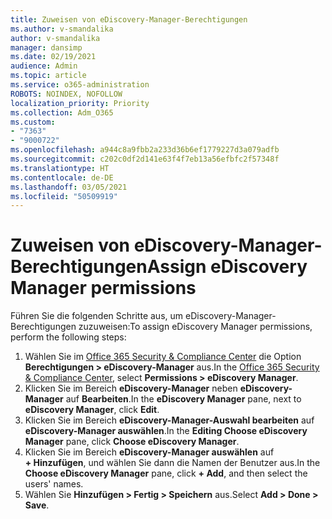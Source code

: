 ```yaml
---
title: Zuweisen von eDiscovery-Manager-Berechtigungen
ms.author: v-smandalika
author: v-smandalika
manager: dansimp
ms.date: 02/19/2021
audience: Admin
ms.topic: article
ms.service: o365-administration
ROBOTS: NOINDEX, NOFOLLOW
localization_priority: Priority
ms.collection: Adm_O365
ms.custom:
- "7363"
- "9000722"
ms.openlocfilehash: a944c8a9fbb2a233d36b6ef1779227d3a079adfb
ms.sourcegitcommit: c202c0df2d141e63f4f7eb13a56efbfc2f57348f
ms.translationtype: HT
ms.contentlocale: de-DE
ms.lasthandoff: 03/05/2021
ms.locfileid: "50509919"
---
```

# <a name="assign-ediscovery-manager-permissions"></a><span data-ttu-id="fbd40-102">Zuweisen von eDiscovery-Manager-Berechtigungen</span><span class="sxs-lookup"><span data-stu-id="fbd40-102">Assign eDiscovery Manager permissions</span></span>

<span data-ttu-id="fbd40-103">Führen Sie die folgenden Schritte aus, um eDiscovery-Manager-Berechtigungen zuzuweisen:</span><span class="sxs-lookup"><span data-stu-id="fbd40-103">To assign eDiscovery Manager permissions, perform the following steps:</span></span>

1. <span data-ttu-id="fbd40-104">Wählen Sie im [Office 365 Security & Compliance Center](https://sip.protection.office.com/) die Option **Berechtigungen > eDiscovery-Manager** aus.</span><span class="sxs-lookup"><span data-stu-id="fbd40-104">In the [Office 365 Security & Compliance Center](https://sip.protection.office.com/), select **Permissions > eDiscovery Manager**.</span></span>
2. <span data-ttu-id="fbd40-105">Klicken Sie im Bereich **eDiscovery-Manager** neben **eDiscovery-Manager** auf **Bearbeiten**.</span><span class="sxs-lookup"><span data-stu-id="fbd40-105">In the **eDiscovery Manager** pane, next to **eDiscovery Manager**, click **Edit**.</span></span>
3. <span data-ttu-id="fbd40-106">Klicken Sie im Bereich **eDiscovery-Manager-Auswahl bearbeiten** auf **eDiscovery-Manager auswählen**.</span><span class="sxs-lookup"><span data-stu-id="fbd40-106">In the **Editing Choose eDiscovery Manager** pane, click **Choose eDiscovery Manager**.</span></span>
4. <span data-ttu-id="fbd40-107">Klicken Sie im Bereich **eDiscovery-Manager auswählen** auf **+ Hinzufügen**, und wählen Sie dann die Namen der Benutzer aus.</span><span class="sxs-lookup"><span data-stu-id="fbd40-107">In the **Choose eDiscovery Manager** pane, click **+ Add**, and then select the users' names.</span></span>
5. <span data-ttu-id="fbd40-108">Wählen Sie **Hinzufügen > Fertig > Speichern** aus.</span><span class="sxs-lookup"><span data-stu-id="fbd40-108">Select **Add > Done > Save**.</span></span>